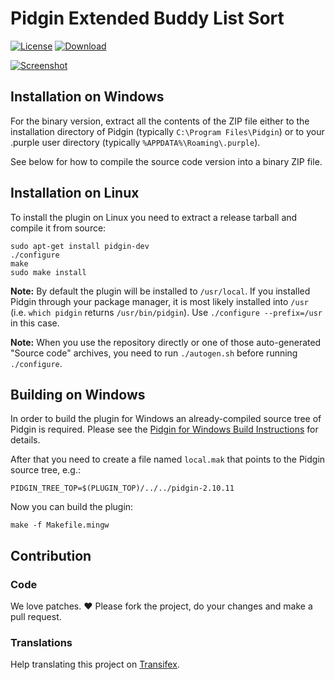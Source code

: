# Pidgin Extended Buddy List Sort

[![License](https://img.shields.io/badge/License-GPLv2-blue.svg?style=flat)](COPYING)
[![Download](https://img.shields.io/badge/Download-Latest_Release-brightgreen.svg?style=flat)](https://github.com/kgraefe/pidgin-extended-blist-sort/releases/latest)

[![Screenshot](https://cloud.githubusercontent.com/assets/3797324/12473740/4870105c-c015-11e5-95f7-c42f022e4ecb.png)](https://cloud.githubusercontent.com/assets/3797324/12473731/3a99cc20-c015-11e5-878c-acf64177a2ba.png)

## Installation on Windows

For the binary version, extract all the contents of the ZIP file either to the
installation directory of Pidgin (typically `C:\Program Files\Pidgin`) or to
your .purple user directory (typically `%APPDATA%\Roaming\.purple`).

See below for how to compile the source code version into a binary ZIP file.

## Installation on Linux

To install the plugin on Linux you need to extract a release tarball and compile it from source:

    sudo apt-get install pidgin-dev
    ./configure
    make
    sudo make install

**Note:** By default the plugin will be installed to `/usr/local`.  If you
installed Pidgin through your package manager, it is most likely installed into
`/usr` (i.e. `which pidgin` returns `/usr/bin/pidgin`). Use
`./configure --prefix=/usr` in this case.

**Note:** When you use the repository directly or one of those auto-generated "Source code" archives, you need to run `./autogen.sh` before running `./configure`.


## Building on Windows

In order to build the plugin for Windows an already-compiled source tree of
Pidgin is required. Please see the [Pidgin for Windows Build Instructions](https://developer.pidgin.im/wiki/BuildingWinPidgin)
for details.

After that you need to create a file named `local.mak` that points to the Pidgin source tree, e.g.:

    PIDGIN_TREE_TOP=$(PLUGIN_TOP)/../../pidgin-2.10.11

Now you can build the plugin:

    make -f Makefile.mingw

## Contribution

### Code
We love patches. :heart: Please fork the project, do your changes and make a pull request.

### Translations
Help translating this project on [Transifex](https://www.transifex.com/projects/p/pidgin-extended-blist-sort/).
